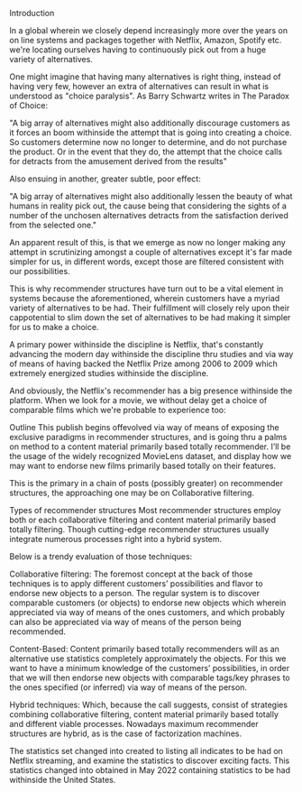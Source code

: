 Introduction

In a global wherein we closely depend increasingly more over the years on on line systems and packages together with Netflix, Amazon, Spotify etc. we're locating ourselves having to continuously pick out from a huge variety of alternatives.

One might imagine that having many alternatives is right thing, instead of having very few, however an extra of alternatives can result in what is understood as "choice paralysis". As Barry Schwartz writes in The Paradox of Choice:

"A big array of alternatives might also additionally discourage customers as it forces an boom withinside the attempt that is going into creating a choice. So customers determine now no longer to determine, and do not purchase the product. Or in the event that they do, the attempt that the choice calls for detracts from the amusement derived from the results"

Also ensuing in another, greater subtle, poor effect:

"A big array of alternatives might also additionally lessen the beauty of what humans in reality pick out, the cause being that considering the sights of a number of the unchosen alternatives detracts from the satisfaction derived from the selected one."

An apparent result of this, is that we emerge as now no longer making any attempt in scrutinizing amongst a couple of alternatives except it's far made simpler for us, in different words, except those are filtered consistent with our possibilities.

This is why recommender structures have turn out to be a vital element in systems because the aforementioned, wherein customers have a myriad variety of alternatives to be had. Their fulfillment will closely rely upon their cappotential to slim down the set of alternatives to be had making it simpler for us to make a choice.

A primary power withinside the discipline is Netflix, that's constantly advancing the modern day withinside the discipline thru studies and via way of means of having backed the Netflix Prize among 2006 to 2009 which extremely energized studies withinside the discipline.

And obviously, the Netflix's recommender has a big presence withinside the platform. When we look for a movie, we without delay get a choice of comparable films which we're probable to experience too:

Outline
This publish begins offevolved via way of means of exposing the exclusive paradigms in recommender structures, and is going thru a palms on method to a content material primarily based totally recommender. I’ll be the usage of the widely recognized MovieLens dataset, and display how we may want to endorse new films primarily based totally on their features.

This is the primary in a chain of  posts (possibly greater) on recommender structures, the approaching one may be on Collaborative filtering.

Types of recommender structures
Most recommender structures employ both or each collaborative filtering and content material primarily based totally filtering. Though cutting-edge recommender structures usually integrate numerous processes right into a hybrid system.

Below is a trendy evaluation of those techniques:

Collaborative filtering: The foremost concept at the back of those techniques is to apply different customers’ possibilities and flavor to endorse new objects to a person. The regular system is to discover comparable customers (or objects) to endorse new objects which wherein appreciated via way of means of the ones customers, and which probably can also be appreciated via way of means of the person being recommended.

Content-Based: Content primarily based totally recommenders will as an alternative use statistics completely approximately the objects. For this we want to have a minimum knowledge of the customers’ possibilities, in order that we will then endorse new objects with comparable tags/key phrases to the ones specified (or inferred) via way of means of the person.

Hybrid techniques: Which, because the call suggests, consist of strategies combining collaborative filtering, content material primarily based totally and different viable processes. Nowadays maximum recommender structures are hybrid, as is the case of factorization machines.

The statistics set changed into created to listing all indicates to be had on Netflix streaming, and examine the statistics to discover exciting facts. This statistics changed into obtained in May 2022 containing statistics to be had withinside the United States.
